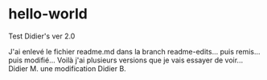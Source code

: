 # hello-world

Test Didier's ver 2.0

J'ai enlevé le fichier readme.md dans la branch readme-edits... puis remis... puis modifié...
Voilà j'ai plusieurs versions que je vais essayer de voir... 
Didier M. 
une modification Didier B.
